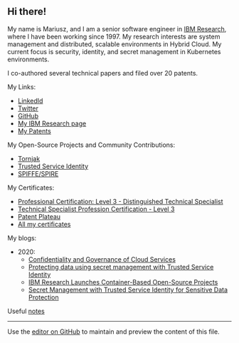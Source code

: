 ## Hi there!

My name is Mariusz, and I am a senior software engineer
in [IBM Research](https://www.research.ibm.com/), 
where I have been working since 1997.
My research interests are system management and distributed,
scalable environments in Hybrid Cloud.
My current focus is security, identity, and secret management in Kubernetes environments.

I co-authored several technical papers and filed over 20 patents.

My Links:
* [LinkedId](https://www.linkedin.com/in/mariusz-sabath-b36b0b20/)
* [Twitter](https://twitter.com/mrsabath)
* [GitHub](https://github.com/mrsabath)
* [My IBM Research page](https://researcher.watson.ibm.com/researcher/view.php?person=us-sabath)
* [My Patents](https://patents.google.com/?inventor=Mariusz+Sabath)

My Open-Source Projects and Community Contributions:
* [Tornjak](https://tornjak.io/)
* [Trusted Service Identity](https://github.com/IBM/trusted-service-identity/)
* [SPIFFE/SPIRE](https://github.com/spiffe/spire)

My Certificates:
* [Professional Certification: Level 3 - Distinguished Technical Specialist](https://www.credly.com/badges/7435c07b-6dfd-4bd4-aff8-b10cecb013c6/)
* [Technical Specialist Profession Certification - Level 3](https://www.credly.com/badges/b2e1bdda-ef6d-4ebd-a4a2-4d491e9339a1)
* [Patent Plateau](https://www.credly.com/badges/a9f5d07c-b2a5-4dcd-befe-74de7ea7060d)
* [All my certificates](https://www.credly.com/users/mariusz-sabath)

My blogs:
* 2020:
  - [Confidentiality and Governance of Cloud Services](https://www.ibm.com/blogs/research/2020/04/confidentiality-governance-cloud-services/)
  - [Protecting data using secret management with Trusted Service Identity](https://developer.ibm.com/articles/protecting-data-using-secret-management-trusted-service-identity/)
  - [IBM Research Launches Container-Based Open-Source Projects](https://www.tfir.io/ibm-research-launches-container-based-open-source-projects/?)
  - [Secret Management with Trusted Service Identity for Sensitive Data Protection](https://medium.com/@mrsabath/secret-management-with-trusted-service-identity-for-sensitive-data-protection-e511eb66d87f)

Useful [notes](https://github.com/mrsabath/mytechnotes/blob/master/README.md)

-------------------------------------------

Use the [editor on GitHub](https://github.com/mrsabath/mrsabath.github.io/edit/main/README.md) to maintain and preview the content of this file.

